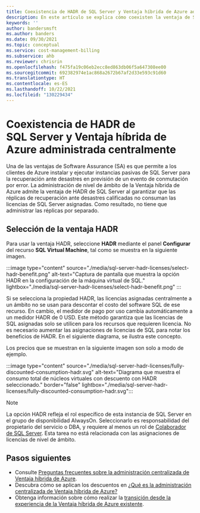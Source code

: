 ```yaml
---
title: Coexistencia de HADR de SQL Server y Ventaja híbrida de Azure administrada centralmente
description: En este artículo se explica cómo coexisten la ventaja de Software Assurance de HADR de SQL Server y Ventaja híbrida de Azure administrada centralmente.
keywords: ''
author: bandersmsft
ms.author: banders
ms.date: 09/30/2021
ms.topic: conceptual
ms.service: cost-management-billing
ms.subservice: ahb
ms.reviewer: chrisrin
ms.openlocfilehash: f475fa19c06eb2ecc8ed863db06f5a647308ee00
ms.sourcegitcommit: 692382974e1ac868a2672b67af2d33e593c91d60
ms.translationtype: HT
ms.contentlocale: es-ES
ms.lasthandoff: 10/22/2021
ms.locfileid: "130229434"
---
```

# <a name="sql-server-hadr-and-centrally-managed-azure-hybrid-benefit-coexistence"></a>Coexistencia de HADR de SQL Server y Ventaja híbrida de Azure administrada centralmente

Una de las ventajas de Software Assurance (SA) es que permite a los clientes de Azure instalar y ejecutar instancias pasivas de SQL Server para la recuperación ante desastres en previsión de un evento de conmutación por error. La administración de nivel de ámbito de la Ventaja híbrida de Azure admite la ventaja de HADR de SQL Server al garantizar que las réplicas de recuperación ante desastres calificadas no consuman las licencias de SQL Server asignadas. Como resultado, no tiene que administrar las réplicas por separado. 

## <a name="hadr-benefit-selection"></a>Selección de la ventaja HADR

Para usar la ventaja HADR, seleccione **HADR** mediante el panel **Configurar** del recurso **SQL Virtual Machine**, tal como se muestra en la siguiente imagen.

:::image type="content" source="./media/sql-server-hadr-licenses/select-hadr-benefit.png" alt-text="Captura de pantalla que muestra la opción HADR en la configuración de la máquina virtual de SQL." lightbox="./media/sql-server-hadr-licenses/select-hadr-benefit.png" :::

Si se selecciona la propiedad HADR, las licencias asignadas centralmente a un ámbito no se usan para descontar el costo del software SQL de ese recurso. En cambio, el medidor de pago por uso cambia automáticamente a un medidor HADR de 0 USD. Este método garantiza que las licencias de SQL asignadas solo se utilicen para los recursos que requieren licencia. No es necesario aumentar las asignaciones de licencias de SQL para notar los beneficios de HADR. En el siguiente diagrama, se ilustra este concepto.

Los precios que se muestran en la siguiente imagen son solo a modo de ejemplo.

:::image type="content" source="./media/sql-server-hadr-licenses/fully-discounted-consumption-hadr.svg" alt-text="Diagrama que muestra el consumo total de núcleos virtuales con descuento con HADR seleccionado." border="false" lightbox="./media/sql-server-hadr-licenses/fully-discounted-consumption-hadr.svg":::

> [!NOTE]
> La opción HADR refleja el rol específico de esta instancia de SQL Server en el grupo de disponibilidad AlwaysOn. Seleccionarlo es responsabilidad del propietario del servicio o DBA, y requiere al menos un rol de [Colaborador de SQL Server](../../role-based-access-control/built-in-roles.md#sql-server-contributor). Esta tarea no está relacionada con las asignaciones de licencias de nivel de ámbito.

## <a name="next-steps"></a>Pasos siguientes

- Consulte [Preguntas frecuentes sobre la administración centralizada de Ventaja híbrida de Azure](faq-azure-hybrid-benefit-scope.yml).
- Descubra cómo se aplican los descuentos en [¿Qué es la administración centralizada de Ventaja híbrida de Azure?](sql-server-hadr-licenses.md)
- Obtenga información sobre cómo realizar la [transición desde la experiencia de la Ventaja híbrida de Azure existente](transition-existing.md).